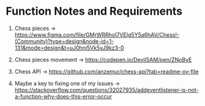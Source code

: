 # Function Notes and Requirements
1. Chess pieces -> https://www.figma.com/file/GMrWRRhoI7VEIg5Y5a6hAV/Chess!-(Community)?type=design&node-id=1-131&mode=design&t=uJ0hnj5Vk5vJ9kz3-0

2. Chess pieces movement -> https://codepen.io/DevilSAM/pen/ZNoByE

3. Chess API -> https://github.com/anzemur/chess-api?tab=readme-ov-file

4. Maybe a key to fixing one of my issues -> https://stackoverflow.com/questions/32027935/addeventlistener-is-not-a-function-why-does-this-error-occur